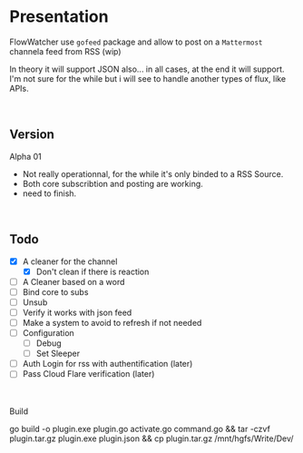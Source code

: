 # Presentation
FlowWatcher use `gofeed` package and allow to post on a `Mattermost` channela feed from RSS (wip)

In theory it will support JSON also... in all cases, at the end it will support. I'm not sure for the while but i will see to handle another types of flux, like APIs.

<br>

## Version
Alpha 01
- Not really operationnal, for the while it's only binded to a RSS Source.
- Both core subscribtion and posting are working.
- need to finish.

<br>

## Todo
- [x] A cleaner for the channel
  - [x] Don't clean if there is reaction
- [ ] A Cleaner based on a word
- [ ] Bind core to subs
- [ ] Unsub
- [ ] Verify it works with json feed
- [ ] Make a system to avoid to refresh if not needed
- [ ] Configuration
  - [ ] Debug
  - [ ] Set Sleeper
- [ ] Auth Login for rss with authentification (later)
- [ ]   Pass Cloud Flare verification (later)

<br>
<br
  
# Build
go build -o plugin.exe plugin.go activate.go command.go && tar -czvf plugin.tar.gz plugin.exe plugin.json && cp plugin.tar.gz /mnt/hgfs/Write/Dev/

